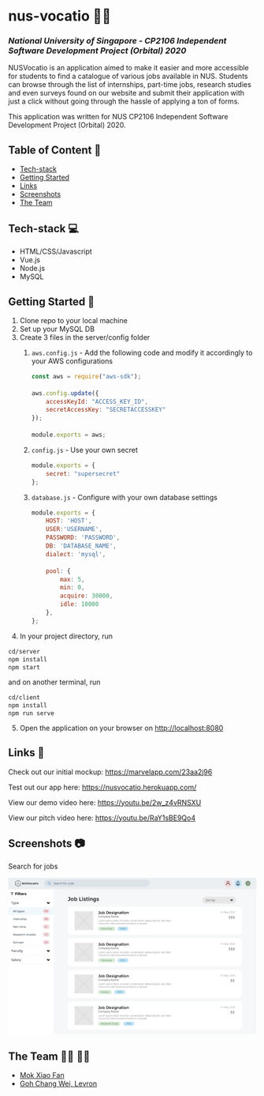# nus-vocatio :office_worker:
### _National University of Singapore - CP2106 Independent Software Development Project (Orbital) 2020_

NUSVocatio is an application aimed to make it easier and more accessible for students to find a catalogue of various jobs available in NUS. Students can browse through the list of internships, part-time jobs, research studies and even surveys found on our website and submit their application with just a click without going through the hassle of applying a ton of forms.

This application was written for NUS CP2106 Independent Software Development Project (Orbital) 2020.

## Table of Content :scroll:
* [Tech-stack](#tech-stack-computer)
* [Getting Started](#getting-started-book)
* [Links](#links-link)
* [Screenshots](#screenshots-camera)
* [The Team](#the-team-man_technologist-woman_technologist)

## Tech-stack :computer:
* HTML/CSS/Javascript
* Vue.js
* Node.js
* MySQL


## Getting Started :book:
1. Clone repo to your local machine
2. Set up your MySQL DB
3. Create 3 files in the server/config folder
   1. ```aws.config.js``` - Add the following code and modify it accordingly to your AWS configurations
    
        ```javascript
        const aws = require("aws-sdk");

        aws.config.update({
            accessKeyId: "ACCESS_KEY_ID",
            secretAccessKey: "SECRETACCESSKEY"
        });

        module.exports = aws;
        ```
   1. ```config.js``` - Use your own secret
        ```javascript
        module.exports = {
            secret: "supersecret"
        };
        ```
   1. ```database.js``` - Configure with your own database settings
        ```javascript
        module.exports = {
            HOST: 'HOST',
            USER:'USERNAME',
            PASSWORD: 'PASSWORD',
            DB: 'DATABASE_NAME',
            dialect: 'mysql',

            pool: {
                max: 5,
                min: 0,
                acquire: 30000,
                idle: 10000
            },
        };
        ```
4. In your project directory, run
```
cd/server
npm install
npm start 
```
   
   and on another terminal, run
   ```
   cd/client
   npm install
   npm run serve 
   ```

5. Open the application on your browser on [http://localhost:8080](http://localhost:8080)

## Links :link:
Check out our initial mockup: https://marvelapp.com/23aa2j96

Test out our app here: https://nusvocatio.herokuapp.com/

View our demo video here: https://youtu.be/2w_z4vRNSXU

View our pitch video here: https://youtu.be/RaY1sBE9Qo4

## Screenshots :camera:
Search for jobs

![Search](images/screenshot-1.png)

## The Team :man_technologist: :woman_technologist:
* [Mok Xiao Fan](https://github.com/chowzzzz)
* [Goh Chang Wei, Levron](https://github.com/Pomegrantooo)
